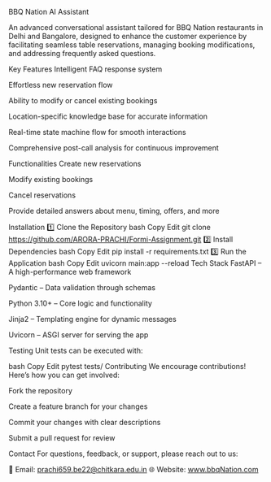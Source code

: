 BBQ Nation AI Assistant

An advanced conversational assistant tailored for BBQ Nation restaurants in Delhi and Bangalore, designed to enhance the customer experience by facilitating seamless table reservations, managing booking modifications, and addressing frequently asked questions.

Key Features
Intelligent FAQ response system

Effortless new reservation flow

Ability to modify or cancel existing bookings

Location-specific knowledge base for accurate information

Real-time state machine flow for smooth interactions

Comprehensive post-call analysis for continuous improvement

Functionalities
Create new reservations

Modify existing bookings

Cancel reservations

Provide detailed answers about menu, timing, offers, and more

Installation
1️⃣ Clone the Repository
bash
Copy
Edit
git clone https://github.com/ARORA-PRACHI/Formi-Assignment.git
2️⃣ Install Dependencies
bash
Copy
Edit
pip install -r requirements.txt
3️⃣ Run the Application
bash
Copy
Edit
uvicorn main:app --reload
Tech Stack
FastAPI – A high-performance web framework

Pydantic – Data validation through schemas

Python 3.10+ – Core logic and functionality

Jinja2 – Templating engine for dynamic messages

Uvicorn – ASGI server for serving the app


Testing
Unit tests can be executed with:

bash
Copy
Edit
pytest tests/
Contributing
We encourage contributions! Here’s how you can get involved:

Fork the repository

Create a feature branch for your changes

Commit your changes with clear descriptions

Submit a pull request for review

Contact
For questions, feedback, or support, please reach out to us:

📧 Email: prachi659.be22@chitkara.edu.in
🌐 Website: www.bbqNation.com

